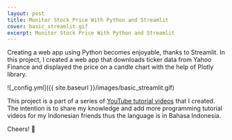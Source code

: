 ```yaml
---
layout: post
title: Monitor Stock Price With Python and Streamlit
cover: basic_streamlit.gif
excerpt: Monitor Stock Price With Python and Streamlit
---
```


Creating a web app using Python becomes enjoyable, thanks to Streamlit. In this project, I created a web app that downloads ticker data from Yahoo Finance and displayed the price on a candle chart with the help of Plotly library.

![_config.yml]({{ site.baseurl }}/images/basic_streamlit.gif)

This project is a part of a series of [YouTube tutorial videos](https://www.youtube.com/channel/UCnrBXTksiuOPzyDlXvLBlFg) that I created. The intention is to share my knowledge and add more programming tutorial videos for my Indonesian friends thus the language is in Bahasa Indonesia.

Cheers! 🚀
